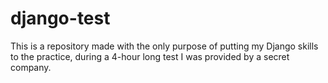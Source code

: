 # django-test
This is a repository made with the only purpose of putting my Django skills to the practice, during a 4-hour long test I was provided by a secret company.

